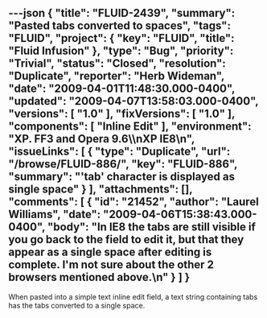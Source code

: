 ---json
{
  "title": "FLUID-2439",
  "summary": "Pasted tabs converted to spaces",
  "tags": "FLUID",
  "project": {
    "key": "FLUID",
    "title": "Fluid Infusion"
  },
  "type": "Bug",
  "priority": "Trivial",
  "status": "Closed",
  "resolution": "Duplicate",
  "reporter": "Herb Wideman",
  "date": "2009-04-01T11:48:30.000-0400",
  "updated": "2009-04-07T13:58:03.000-0400",
  "versions": [
    "1.0"
  ],
  "fixVersions": [
    "1.0"
  ],
  "components": [
    "Inline Edit"
  ],
  "environment": "XP. FF3 and Opera 9.6\\\nXP IE8\n",
  "issueLinks": [
    {
      "type": "Duplicate",
      "url": "/browse/FLUID-886/",
      "key": "FLUID-886",
      "summary": "'tab' character is displayed as single space"
    }
  ],
  "attachments": [],
  "comments": [
    {
      "id": "21452",
      "author": "Laurel Williams",
      "date": "2009-04-06T15:38:43.000-0400",
      "body": "In IE8 the tabs are still visible if you go back to the field to edit it, but that they appear as a single space after editing is complete. I'm not sure about the other 2 browsers mentioned above.\n"
    }
  ]
}
---
When pasted into a simple text inline edit field, a text string containing tabs has the tabs converted to a single space.

        